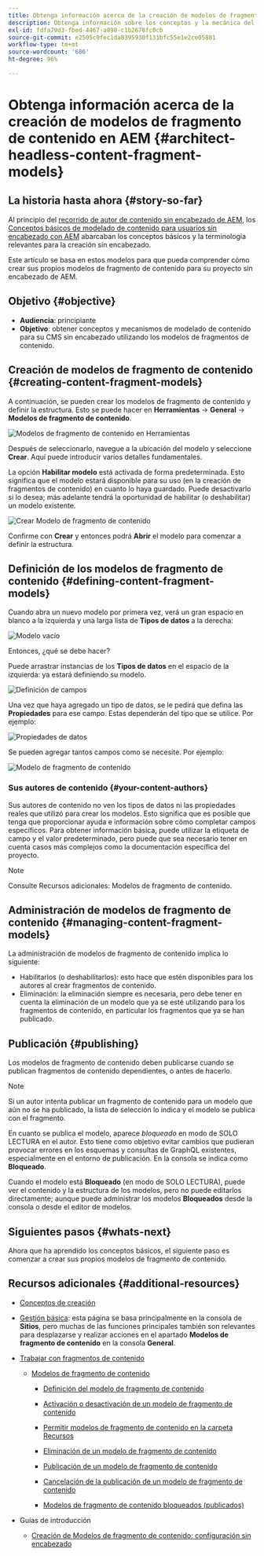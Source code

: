 ```yaml
---
title: Obtenga información acerca de la creación de modelos de fragmento de contenido en AEM
description: Obtenga información sobre los conceptos y la mecánica del contenido de modelado para su CMS sin periféricos usando modelos de fragmentos de contenido.
exl-id: fdfa79d3-fbed-4467-a898-c1b2678fc0cb
source-git-commit: e2505c0fec1da8395930f131bfc55e1e2ce05881
workflow-type: tm+mt
source-wordcount: '686'
ht-degree: 96%

---
```


# Obtenga información acerca de la creación de modelos de fragmento de contenido en AEM {#architect-headless-content-fragment-models}

## La historia hasta ahora {#story-so-far}

Al principio del [recorrido de autor de contenido sin encabezado de AEM](overview.md), los [Conceptos básicos de modelado de contenido para usuarios sin encabezado con AEM](basics.md) abarcaban los conceptos básicos y la terminología relevantes para la creación sin encabezado.

Este artículo se basa en estos modelos para que pueda comprender cómo crear sus propios modelos de fragmento de contenido para su proyecto sin encabezado de AEM.

## Objetivo {#objective}

* **Audiencia**: principiante
* **Objetivo**: obtener conceptos y mecanismos de modelado de contenido para su CMS sin encabezado utilizando los modelos de fragmentos de contenido.

<!-- which persona does this? -->
<!-- and who allows the configuration on the folders? -->

<!--
## Enabling Content Fragment Models {#enabling-content-fragment-models}

At the very start you need to enable Content Fragment Models for your site, this is done in the Configuration Browser; under Tools -> General -> Configuration Browser. You can either select to configure the global entry, or create a configuration. For example:

![Define configuration](/help/sites-cloud/administering/content-fragments/assets/cfm-conf-01.png)

>[!NOTE]
>
>See Additional Resources - Content Fragments in the Configuration Browser
-->

## Creación de modelos de fragmento de contenido {#creating-content-fragment-models}

A continuación, se pueden crear los modelos de fragmento de contenido y definir la estructura. Esto se puede hacer en **Herramientas** -> **General** -> **Modelos de fragmento de contenido**.

![Modelos de fragmento de contenido en Herramientas](assets/cfm-tools.png)

Después de seleccionarlo, navegue a la ubicación del modelo y seleccione **Crear**. Aquí puede introducir varios detalles fundamentales.

La opción **Habilitar modelo** está activada de forma predeterminada. Esto significa que el modelo estará disponible para su uso (en la creación de fragmentos de contenido) en cuanto lo haya guardado. Puede desactivarlo si lo desea; más adelante tendrá la oportunidad de habilitar (o deshabilitar) un modelo existente.

![Crear Modelo de fragmento de contenido](/help/sites-cloud/administering/content-fragments/assets/cfm-models-02.png)

Confirme con **Crear** y entonces podrá **Abrir** el modelo para comenzar a definir la estructura.

## Definición de los modelos de fragmento de contenido {#defining-content-fragment-models}

Cuando abra un nuevo modelo por primera vez, verá un gran espacio en blanco a la izquierda y una larga lista de **Tipos de datos** a la derecha:

![Modelo vacío](/help/sites-cloud/administering/content-fragments/assets/cfm-models-03.png)

Entonces, ¿qué se debe hacer?

Puede arrastrar instancias de los **Tipos de datos** en el espacio de la izquierda: ya estará definiendo su modelo.

 ![Definición de campos](/help/sites-cloud/administering/content-fragments/assets/cfm-models-04.png)

Una vez que haya agregado un tipo de datos, se le pedirá que defina las **Propiedades** para ese campo. Estas dependerán del tipo que se utilice. Por ejemplo:

![Propiedades de datos](/help/sites-cloud/administering/content-fragments/assets/cfm-models-05.png)

Se pueden agregar tantos campos como se necesite. Por ejemplo:

![Modelo de fragmento de contenido](/help/sites-cloud/administering/content-fragments/assets/cfm-models-07.png)

### Sus autores de contenido {#your-content-authors}

Sus autores de contenido no ven los tipos de datos ni las propiedades reales que utilizó para crear los modelos. Esto significa que es posible que tenga que proporcionar ayuda e información sobre cómo completar campos específicos. Para obtener información básica, puede utilizar la etiqueta de campo y el valor predeterminado, pero puede que sea necesario tener en cuenta casos más complejos como la documentación específica del proyecto.

>[!NOTE]
>
>Consulte Recursos adicionales: Modelos de fragmento de contenido.

## Administración de modelos de fragmento de contenido {#managing-content-fragment-models}

<!-- needs more details -->

La administración de modelos de fragmento de contenido implica lo siguiente:

* Habilitarlos (o deshabilitarlos): esto hace que estén disponibles para los autores al crear fragmentos de contenido.
* Eliminación: la eliminación siempre es necesaria, pero debe tener en cuenta la eliminación de un modelo que ya se esté utilizando para los fragmentos de contenido, en particular los fragmentos que ya se han publicado.

## Publicación {#publishing}

<!-- needs more details -->

Los modelos de fragmento de contenido deben publicarse cuando se publican fragmentos de contenido dependientes, o antes de hacerlo.

>[!NOTE]
>
>Si un autor intenta publicar un fragmento de contenido para un modelo que aún no se ha publicado, la lista de selección lo indica y el modelo se publica con el fragmento.

En cuanto se publica el modelo, aparece *bloqueado* en modo de SOLO LECTURA en el autor. Esto tiene como objetivo evitar cambios que pudieran provocar errores en los esquemas y consultas de GraphQL existentes, especialmente en el entorno de publicación. En la consola se indica como **Bloqueado**.

Cuando el modelo está **Bloqueado** (en modo de SOLO LECTURA), puede ver el contenido y la estructura de los modelos, pero no puede editarlos directamente; aunque puede administrar los modelos **Bloqueados** desde la consola o desde el editor de modelos.

## Siguientes pasos {#whats-next}

Ahora que ha aprendido los conceptos básicos, el siguiente paso es comenzar a crear sus propios modelos de fragmento de contenido.

## Recursos adicionales {#additional-resources}

* [Conceptos de creación](/help/sites-cloud/authoring/getting-started/concepts.md)

* [Gestión básica](/help/sites-cloud/authoring/getting-started/basic-handling.md): esta página se basa principalmente en la consola de **Sitios**, pero muchas de las funciones principales también son relevantes para desplazarse y realizar acciones en el apartado **Modelos de fragmento de contenido** en la consola **General**.

* [Trabajar con fragmentos de contenido](/help/sites-cloud/administering/content-fragments/overview.md)

   * [Modelos de fragmento de contenido](/help/sites-cloud/administering/content-fragments/content-fragment-models.md)

      * [Definición del modelo de fragmento de contenido](/help/sites-cloud/administering/content-fragments/content-fragment-models.md#defining-your-content-fragment-model)

      * [Activación o desactivación de un modelo de fragmento de contenido](/help/sites-cloud/administering/content-fragments/content-fragment-models.md#enabling-disabling-a-content-fragment-model)

      * [Permitir modelos de fragmento de contenido en la carpeta Recursos](/help/sites-cloud/administering/content-fragments/content-fragment-models.md#allowing-content-fragment-models-assets-folder)

      * [Eliminación de un modelo de fragmento de contenido](/help/sites-cloud/administering/content-fragments/content-fragment-models.md#deleting-a-content-fragment-model)

      * [Publicación de un modelo de fragmento de contenido](/help/sites-cloud/administering/content-fragments/content-fragment-models.md#publishing-a-content-fragment-model)

      * [Cancelación de la publicación de un modelo de fragmento de contenido](/help/sites-cloud/administering/content-fragments/content-fragment-models.md#unpublishing-a-content-fragment-model)

      * [Modelos de fragmento de contenido bloqueados (publicados)](/help/sites-cloud/administering/content-fragments/content-fragment-models.md#locked-published-content-fragment-models)

* Guías de introducción

   * [Creación de Modelos de fragmento de contenido: configuración sin encabezado](/help/headless/setup/create-content-model.md)
